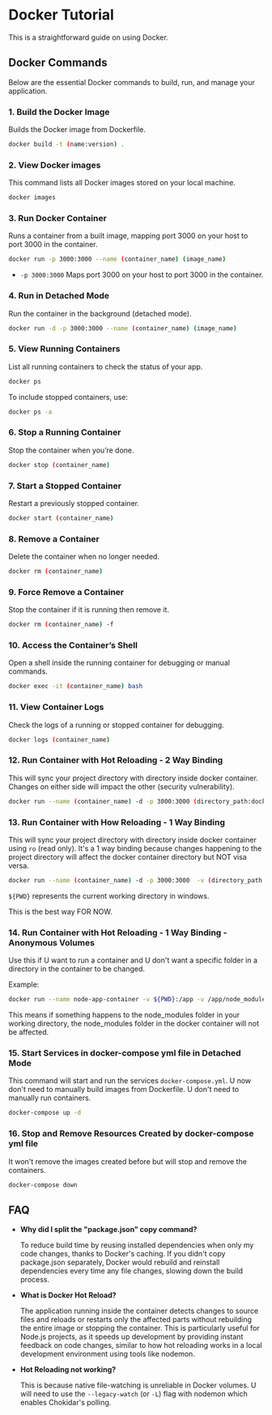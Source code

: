 # Docker Tutorial

This is a straightforward guide on using Docker.

## Docker Commands

Below are the essential Docker commands to build, run, and manage your application.

### 1. Build the Docker Image

Builds the Docker image from Dockerfile.

```bash
docker build -t (name:version) .
```

### 2. View Docker images

This command lists all Docker images stored on your local machine.

```bash
docker images
```

### 3. Run Docker Container

Runs a container from a built image, mapping port 3000 on your host to port 3000 in the container.

```bash
docker run -p 3000:3000 --name (container_name) (image_name)
```

- `-p 3000:3000` Maps port 3000 on your host to port 3000 in the container.

### 4. Run in Detached Mode

Run the container in the background (detached mode).

```bash
docker run -d -p 3000:3000 --name (container_name) (image_name)
```

### 5. View Running Containers

List all running containers to check the status of your app.

```bash
docker ps
```

To include stopped containers, use:

```bash
docker ps -a
```

### 6. Stop a Running Container

Stop the container when you’re done.

```bash
docker stop (container_name)
```

### 7. Start a Stopped Container

Restart a previously stopped container.

```bash
docker start (container_name)
```

### 8. Remove a Container

Delete the container when no longer needed.

```bash
docker rm (container_name)
```

### 9. Force Remove a Container

Stop the container if it is running then remove it.

```bash
docker rm (container_name) -f
```

### 10. Access the Container’s Shell

Open a shell inside the running container for debugging or manual commands.

```bash
docker exec -it (container_name) bash
```

### 11. View Container Logs

Check the logs of a running or stopped container for debugging.

```bash
docker logs (container_name)
```

### 12. Run Container with Hot Reloading - 2 Way Binding

This will sync your project directory with directory inside docker container. Changes on either side will impact the other (security vulnerability).

```bash
docker run --name (container_name) -d -p 3000:3000 (directory_path:docker_directory) -v (image_name)
```

### 13. Run Container with How Reloading - 1 Way Binding

This will sync your project directory with directory inside docker container using `ro` (read only). It's a 1 way binding because changes happening to the project directory will affect the docker container directory but NOT visa versa.

```bash
docker run --name (container_name) -d -p 3000:3000  -v (directory_path:docker_directory:ro) (image_name)
```

`${PWD}` represents the current working directory in windows.

This is the best way FOR NOW.

### 14. Run Container with Hot Reloading - 1 Way Binding - Anonymous Volumes

Use this if U want to run a container and U don't want a specific folder in a directory in the container to be changed.

Example:

```bash
docker run --name node-app-container -v ${PWD}:/app -v /app/node_modules -d -p 3000:3000 node-app
```

This means if something happens to the node_modules folder in your working directory, the node_modules folder in the docker container will not be affected.

### 15. Start Services in docker-compose yml file in Detached Mode

This command will start and run the services `docker-compose.yml`. U now don't need to manually build images from Dockerfile. U don't need to manually run containers.

```bash
docker-compose up -d
```

### 16. Stop and Remove Resources Created by docker-compose yml file

It won't remove the images created before but will stop and remove the containers.

```bash
docker-compose down
```

## FAQ

- **Why did I split the "package.json" copy command?**

  To reduce build time by reusing installed dependencies when only my code changes, thanks to Docker's caching. If you didn't copy package.json separately, Docker would rebuild and reinstall dependencies every time any file changes, slowing down the build process.

- **What is Docker Hot Reload?**

  The application running inside the container detects changes to source files and reloads or restarts only the affected parts without rebuilding the entire image or stopping the container. This is particularly useful for Node.js projects, as it speeds up development by providing instant feedback on code changes, similar to how hot reloading works in a local development environment using tools like nodemon.

- **Hot Reloading not working?**

  This is because native file-watching is unreliable in Docker volumes. U will need to use the `--legacy-watch` (or `-L`) flag with nodemon which enables Chokidar's polling.

